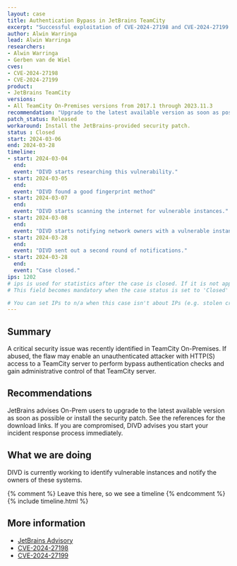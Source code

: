 ```yaml
---
layout: case
title: Authentication Bypass in JetBrains TeamCity
excerpt: "Successful exploitation of CVE-2024-27198 and CVE-2024-27199 allows an unauthenticated attacker with HTTP(S) access to a TeamCity server to bypass authentication checks and gain administrative control of that TeamCity server."
author: Alwin Warringa
lead: Alwin Warringa
researchers:
- Alwin Warringa
- Gerben van de Wiel
cves:
- CVE-2024-27198
- CVE-2024-27199
product: 
- JetBrains TeamCity
versions: 
- All TeamCity On-Premises versions from 2017.1 through 2023.11.3
recommendation: "Upgrade to the latest available version as soon as possible or apply the provided security patch"
patch_status: Released
workaround: Install the JetBrains-provided security patch.
status : Closed
start: 2024-03-06
end: 2024-03-28
timeline:
- start: 2024-03-04
  end:
  event: "DIVD starts researching this vulnerability."
- start: 2024-03-05
  end:
  event: "DIVD found a good fingerprint method"
- start: 2024-03-07
  end:
  event: "DIVD starts scanning the internet for vulnerable instances."
- start: 2024-03-08
  end:
  event: "DIVD starts notifying network owners with a vulnerable instance in their network."
- start: 2024-03-28
  end:
  event: "DIVD sent out a second round of notifications."
- start: 2024-03-28
  end:
  event: "Case closed."
ips: 1202
# ips is used for statistics after the case is closed. If it is not applicable, you can set IPs to n/a (e.g. stolen credentials)
# This field becomes mandatory when the case status is set to 'Closed'

# You can set IPs to n/a when this case isn't about IPs (e.g. stolen credentials)
---
```

## Summary

A critical security issue was recently identified in TeamCity On-Premises. If abused, the flaw may enable an unauthenticated attacker with HTTP(S) access to a TeamCity server to perform bypass authentication checks and gain administrative control of that TeamCity server. 

## Recommendations

JetBrains advises On-Prem users to upgrade to the latest available version as soon as possible or install the security patch. See the references for the download links. If you are compromised, DIVD advises you start your incident response process immediately.

## What we are doing

DIVD is currently working to identify vulnerable instances and notify the owners of these systems. 

{% comment %}  Leave this here, so we see a timeline {% endcomment %}
{% include timeline.html %}

## More information
* [JetBrains Advisory](https://blog.jetbrains.com/teamcity/2024/03/additional-critical-security-issues-affecting-teamcity-on-premises-cve-2024-27198-and-cve-2024-27199-update-to-2023-11-4-now/)
* [CVE-2024-27198](https://nvd.nist.gov/vuln/detail/CVE-2024-27198)
* [CVE-2024-27199](https://nvd.nist.gov/vuln/detail/CVE-2024-27199)
